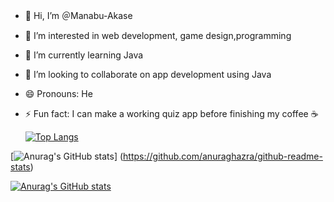 
- 👋 Hi, I’m ＠Manabu-Akase
- 👀 I’m interested in web development, game design,programming
- 🌱 I’m currently learning Java
- 💞️ I’m looking to collaborate on app development using Java
- 😄 Pronouns: He
- ⚡ Fun fact:  I can make a working quiz app before finishing my coffee ☕

  [![Top Langs](https://github-readme-stats.vercel.app/api/top-langs/?username=Manabu-Akase&theme=onedark
)](https://github.com/anuraghazra/github-readme-stats)

[![Anurag's GitHub stats](https://github-readme-stats.vercel.app/api?username=Manabu-Akase&theme=onedark)]
(https://github.com/anuraghazra/github-readme-stats)

[![Anurag's GitHub stats](https://github-readme-stats.vercel.app/api?username={名前}&theme=onedark&show_icons=true)](https://github.com/anuraghazra/github-readme-stats)


<!---
Manabu-Akase/Manabu-Akase is a ✨ special ✨ repository because its `README.md` (this file) appears on your GitHub profile.
You can click the Preview link to take a look at your changes.
--->
